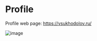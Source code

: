 # Profile

Profile web page: https://vsukhodolov.ru/

![image](https://github.com/abobuus/website/assets/122238696/48566a0b-a2d3-481c-a7fe-c4666646942d)
